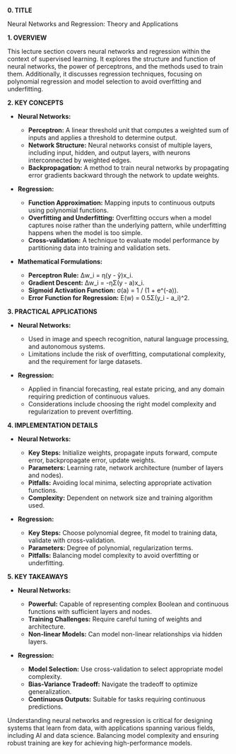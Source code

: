 **0. TITLE**

Neural Networks and Regression: Theory and Applications

**1. OVERVIEW**

This lecture section covers neural networks and regression within the context of supervised learning. It explores the structure and function of neural networks, the power of perceptrons, and the methods used to train them. Additionally, it discusses regression techniques, focusing on polynomial regression and model selection to avoid overfitting and underfitting.

**2. KEY CONCEPTS**

- **Neural Networks:**
  - **Perceptron:** A linear threshold unit that computes a weighted sum of inputs and applies a threshold to determine output.
  - **Network Structure:** Neural networks consist of multiple layers, including input, hidden, and output layers, with neurons interconnected by weighted edges.
  - **Backpropagation:** A method to train neural networks by propagating error gradients backward through the network to update weights.

- **Regression:**
  - **Function Approximation:** Mapping inputs to continuous outputs using polynomial functions.
  - **Overfitting and Underfitting:** Overfitting occurs when a model captures noise rather than the underlying pattern, while underfitting happens when the model is too simple.
  - **Cross-validation:** A technique to evaluate model performance by partitioning data into training and validation sets.

- **Mathematical Formulations:**
  - **Perceptron Rule:** Δw_i = η(y - ŷ)x_i.
  - **Gradient Descent:** Δw_i = -ηΣ(y - a)x_i.
  - **Sigmoid Activation Function:** σ(a) = 1 / (1 + e^(-a)).
  - **Error Function for Regression:** E(w) = 0.5Σ(y_i - a_i)^2.

**3. PRACTICAL APPLICATIONS**

- **Neural Networks:**
  - Used in image and speech recognition, natural language processing, and autonomous systems.
  - Limitations include the risk of overfitting, computational complexity, and the requirement for large datasets.

- **Regression:**
  - Applied in financial forecasting, real estate pricing, and any domain requiring prediction of continuous values.
  - Considerations include choosing the right model complexity and regularization to prevent overfitting.

**4. IMPLEMENTATION DETAILS**

- **Neural Networks:**
  - **Key Steps:** Initialize weights, propagate inputs forward, compute error, backpropagate error, update weights.
  - **Parameters:** Learning rate, network architecture (number of layers and nodes).
  - **Pitfalls:** Avoiding local minima, selecting appropriate activation functions.
  - **Complexity:** Dependent on network size and training algorithm used.

- **Regression:**
  - **Key Steps:** Choose polynomial degree, fit model to training data, validate with cross-validation.
  - **Parameters:** Degree of polynomial, regularization terms.
  - **Pitfalls:** Balancing model complexity to avoid overfitting or underfitting.

**5. KEY TAKEAWAYS**

- **Neural Networks:**
  - **Powerful:** Capable of representing complex Boolean and continuous functions with sufficient layers and nodes.
  - **Training Challenges:** Require careful tuning of weights and architecture.
  - **Non-linear Models:** Can model non-linear relationships via hidden layers.

- **Regression:**
  - **Model Selection:** Use cross-validation to select appropriate model complexity.
  - **Bias-Variance Tradeoff:** Navigate the tradeoff to optimize generalization.
  - **Continuous Outputs:** Suitable for tasks requiring continuous predictions.

Understanding neural networks and regression is critical for designing systems that learn from data, with applications spanning various fields, including AI and data science. Balancing model complexity and ensuring robust training are key for achieving high-performance models.